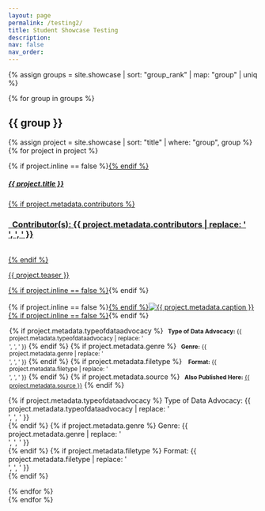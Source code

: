 ```yaml
---
layout: page
permalink: /testing2/
title: Student Showcase Testing
description:
nav: false
nav_order: 
---
```


<style>
  hr.rounded {
    border-top: 5px solid #bbb;
    border-radius: 5px;
  }

  sl-button.attribute::part(base) {
    border-radius: 0;
    background-color: #002868;
    color: white;
  }
  
  sl-button.attribute::part(base):hover {
    transform: scale(0) rotate(0deg);
  }

  .noHover {
    pointer-events: none;
  }

  .button-group-container {
    display: flex;
    justify-content: center;
    margin-top: 10px; /* Adjust as needed for spacing above the button group */
  }

  .button-group-container sl-button::part(base) {
    margin: 0 5px; /* Adjust the margin value for the desired spacing between buttons */
  }
</style>

{% assign groups = site.showcase | sort: "group_rank" | map: "group" | uniq %}

{% for group in groups %}

## {{ group }}

  {% assign project = site.showcase | sort: "title" | where: "group", group %}
  {% for project in project %}

<p>
  <div class="card {% if project.inline == false %}hoverable{% endif %}">
    <div class="row no-gutters">
      <div class="team col-sm-8 col-md-7">
        <div class="card-body">
          {% if project.inline == false %}<a href="{{ project.url | relative_url }}">{% endif %}
          <h5 class="card-title">{{ project.title }}</h5>
          {% if project.metadata.contributors %}
          <br><h3 class="card-text"><i class="fa-solid fa-people-group"></i><b>&nbsp; Contributor(s):</b> {{ project.metadata.contributors | replace: '<br />', ', ' }}</h3><br>
          {% endif %}
          <p class="card-text">
            {{ project.teaser }}
          </p>
          {% if project.inline == false %}</a>{% endif %}
        </div>
      </div>
      <div class="col-sm-4 col-md-5">
        <br>{% if project.inline == false %}<a href="{{ project.url | relative_url }}">{% endif %}<img src="{{ '/assets/img/' | append: project.metadata.image | relative_url }}" class="card-img img-fluid max-width: 80%" alt="{{ project.metadata.caption }}" />{% if project.inline == false %}</a>{% endif %}
        <div class="card-body" style="margin: 2px;">
          <p class="card-text">
            {% if project.metadata.typeofdataadvocacy %}
            <small class="test-muted"><i class="fa-solid fa-layer-group"></i><b>&nbsp; Type of Data Advocacy:</b> {{ project.metadata.typeofdataadvocacy | replace: '<br />', ', ' }}</small>
            {% endif %}
            {% if project.metadata.genre %}
            <small class="test-muted"><i class="fa-solid fa-bars-staggered"></i><b>&nbsp; Genre:</b> {{ project.metadata.genre | replace: '<br />', ', ' }}</small>
            {% endif %}
            {% if project.metadata.filetype %}
            <small class="test-muted">&nbsp;<i class="fa-solid fa-file"></i><b>&nbsp; Format:</b> {{ project.metadata.filetype | replace: '<br />', ', ' }}</small> 
            {% endif %}
            {% if project.metadata.source %}
            <small class="test-muted"><i class="fa-solid fa-link"></i><b>&nbsp; Also Published Here:</b> <a href="{{ project.metadata.source }}">{{ project.metadata.source }}</a></small>
            {% endif %}
          </p>
        </div>
        <div class="card-body button-group-container">
          <sl-button-group>
            {% if project.metadata.typeofdataadvocacy %}
            <sl-tooltip content="The type of advocacy this project supports"><sl-button class="attribute noHover">Type of Data Advocacy: {{ project.metadata.typeofdataadvocacy | replace: '<br />', ', ' }}</sl-button></sl-tooltip><br>
            {% endif %}
            {% if project.metadata.genre %}
            <sl-tooltip content="The genre of the project"><sl-button class="attribute noHover">Genre: {{ project.metadata.genre | replace: '<br />', ', ' }}</sl-button></sl-tooltip><br>
            {% endif %}
            {% if project.metadata.filetype %}
            <sl-tooltip content="The file type associated with the final product"><sl-button class="attribute noHover">Format: {{ project.metadata.filetype | replace: '<br />', ', ' }}</sl-button></sl-tooltip><br>
            {% endif %}
          </sl-button-group>
        </div>
      </div>
    </div>
  </div>
</p>

  {% endfor %}
  <br>
{% endfor %}
